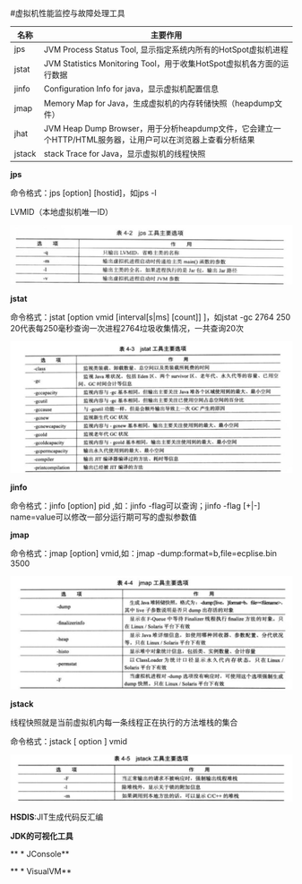 #虚拟机性能监控与故障处理工具

名称    |                     主要作用                                           
--------|-----------------------------------------------------------------------
jps     |JVM Process Status Tool, 显示指定系统内所有的HotSpot虚拟机进程           
jstat   |JVM Statistics Monitoring Tool，用于收集HotSpot虚拟机各方面的运行数据      
jinfo   |Configuration Info for java，显示虚拟机配置信息                          
jmap    |Memory Map for Java，生成虚拟机的内存转储快照（heapdump文件）
jhat    |JVM Heap Dump Browser，用于分析heapdump文件，它会建立一个HTTP/HTML服务器，让用户可以在浏览器上查看分析结果
jstack  |stack Trace for Java，显示虚拟机的线程快照

**jps**

命令格式：jps [option] [hostid]，如jps -l

LVMID（本地虚拟机唯一ID）

![image](https://github.com/yuanxingkefou/Learn-to-Java/blob/master/JavaSE/01-JVM/image/jps.png)

**jstat**

命令格式：jstat [option vmid [interval[s|ms] [count]] ]，如jstat -gc 2764 250 20代表每250毫秒查询一次进程2764垃圾收集情况，一共查询20次

![image](https://github.com/yuanxingkefou/Learn-to-Java/blob/master/JavaSE/01-JVM/image/jstat.png)

**jinfo**

命令格式：jinfo [option] pid ,如：jinfo -flag可以查询；jinfo -flag [+|-] name=value可以修改一部分运行期可写的虚拟参数值

**jmap**

命令格式：jmap [option] vmid,如：jmap -dump:format=b,file=ecplise.bin 3500

![image](https://github.com/yuanxingkefou/Learn-to-Java/blob/master/JavaSE/01-JVM/image/jmap.png)

**jstack**

线程快照就是当前虚拟机内每一条线程正在执行的方法堆栈的集合

命令格式：jstack [ option ] vmid

![image](https://github.com/yuanxingkefou/Learn-to-Java/blob/master/JavaSE/01-JVM/image/jstack.png)

**HSDIS**:JIT生成代码反汇编

**JDK的可视化工具**

** * JConsole**

** * VisualVM**
